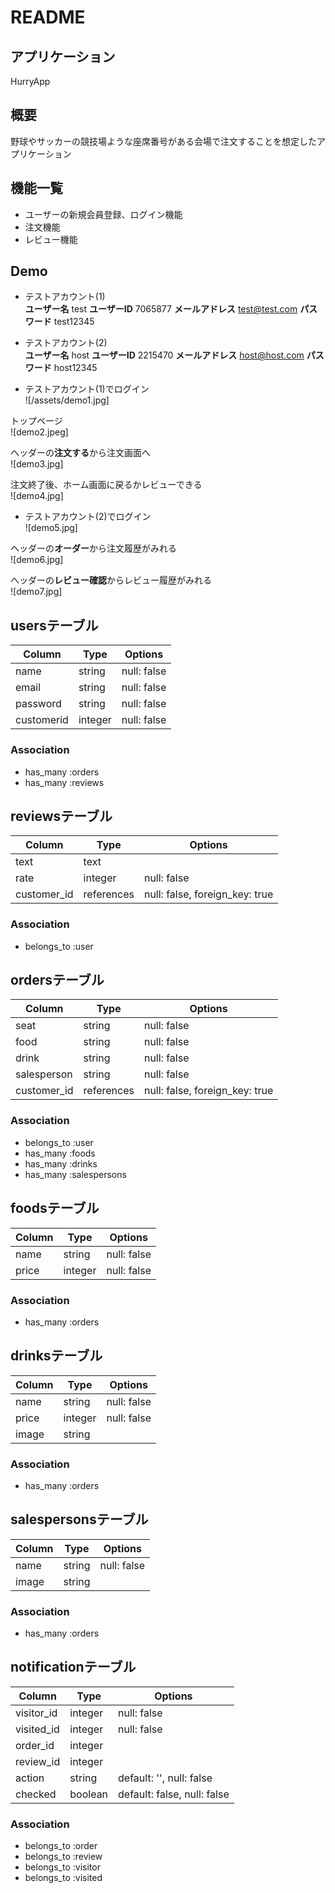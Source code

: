 # README

## アプリケーション
HurryApp

## 概要
野球やサッカーの競技場ような座席番号がある会場で注文することを想定したアプリケーション

## 機能一覧
* ユーザーの新規会員登録、ログイン機能
* 注文機能
* レビュー機能

## Demo
* テストアカウント(1)  
**ユーザー名**
test
**ユーザーID**
7065877
**メールアドレス**
test@test.com
**パスワード**
test12345

* テストアカウント(2)  
**ユーザー名**
host
**ユーザーID**
2215470
**メールアドレス**
host@host.com
**パスワード**
host12345


* テストアカウント(1)でログイン  
  ![/assets/demo1.jpg]

トップページ  
  ![demo2.jpeg]

ヘッダーの**注文する**から注文画面へ  
![demo3.jpg]

注文終了後、ホーム画面に戻るかレビューできる  
![demo4.jpg]

* テストアカウント(2)でログイン  
![demo5.jpg]

ヘッダーの**オーダー**から注文履歴がみれる  
![demo6.jpg]

ヘッダーの**レビュー確認**からレビュー履歴がみれる  
![demo7.jpg]




## usersテーブル
|Column|Type|Options|
|------|----|-------|
|name|string|null: false|
|email|string|null: false|
|password|string|null: false|
|customerid|integer|null: false|

### Association
- has_many  :orders
- has_many  :reviews


## reviewsテーブル
|Column|Type|Options|
|------|----|-------|
|text|text||
|rate|integer|null: false|
|customer_id|references|null: false, foreign_key: true|

### Association
- belongs_to  :user


## ordersテーブル
Column|Type|Options|
|------|----|-------|
|seat|string|null: false|
|food|string|null: false|
|drink|string|null: false|
|salesperson|string|null: false|
|customer_id|references|null: false, foreign_key: true|

### Association
- belongs_to :user
- has_many :foods
- has_many :drinks
- has_many :salespersons


## foodsテーブル
|Column|Type|Options|
|------|----|-------|
|name|string|null: false|
|price|integer|null: false|

### Association
- has_many :orders


## drinksテーブル
|Column|Type|Options|
|------|----|-------|
|name|string|null: false|
|price|integer|null: false|
|image|string|

### Association
- has_many :orders


## salespersonsテーブル
|Column|Type|Options|
|------|----|-------|
|name|string|null: false|
|image|string|

### Association
- has_many :orders


## notificationテーブル
Column|Type|Options|
|------|----|-------|
|visitor_id|integer|null: false|
|visited_id|integer|null: false|
|order_id|integer|
|review_id|integer|
|action|string|default: '', null: false|
|checked|boolean|default: false, null: false|

### Association
- belongs_to :order
- belongs_to :review
- belongs_to :visitor
- belongs_to :visited